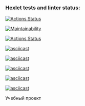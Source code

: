 ### Hexlet tests and linter status:
[![Actions Status](https://github.com/Romazhir/python-project-lvl1/workflows/hexlet-check/badge.svg)](https://github.com/Romazhir/python-project-lvl1/actions)

[![Maintainability](https://api.codeclimate.com/v1/badges/a99a88d28ad37a79dbf6/maintainability)](https://codeclimate.com/github/Romazhir/python-project-lvl1)

[![Actions Status](https://github.com/Romazhir/python-project-lvl1/workflows/Py-linter/badge.svg)](https://github.com/Romazhir/python-project-lvl1/actions)

[![asciicast](https://asciinema.org/a/fKIZO6JbHBqxUeRrTmDU4MU0B.svg)](https://asciinema.org/a/fKIZO6JbHBqxUeRrTmDU4MU0B)

[![asciicast](https://asciinema.org/a/q1HSU6LoKc3Iu6nugzUHUqJ5a.svg)](https://asciinema.org/a/q1HSU6LoKc3Iu6nugzUHUqJ5a)

[![asciicast](https://asciinema.org/a/hGgLqb91eH5SVakODU23sR18k.svg)](https://asciinema.org/a/hGgLqb91eH5SVakODU23sR18k)

[![asciicast](https://asciinema.org/a/Z3PlHATKq7INHusxDP53tHINx.svg)](https://asciinema.org/a/Z3PlHATKq7INHusxDP53tHINx)

[![asciicast](https://asciinema.org/a/NO5mAYftyAYXfJvS7xr0hQbMe.svg)](https://asciinema.org/a/NO5mAYftyAYXfJvS7xr0hQbMe)

Учебный проект
